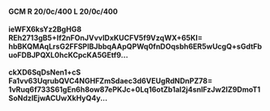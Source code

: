 #### GCM R 20/0c/400 L 20/0c/400
**ieWFX6ksYz2BgHG8**<br/>**REh2713gB5+If2nFOnJVvvlDxKUCFV5f9VzqWX+65KI=**<br/>**hbBKQMAqLrsG2FFSPlBJbbqAApQPWq0fnDOqsbh6ER5wUcgQ+sGdtFbuoFDBJPQXL0hcKCpcKA5GEtf9...**<br/><br/>
**ckXD6SqDsNen1+cS**<br/>**Fa1vv63UqrubQVC4NGHFZmSdaec3d6VEUgRdNDnPZ78=**<br/>**1vRuq6f733S61gEn6h8ow87ePKJc+0Lq16otZb1al2j4snlFzJw2IZ9DmoT1SoNdzlEjwACUwXkHyQ4y...**
